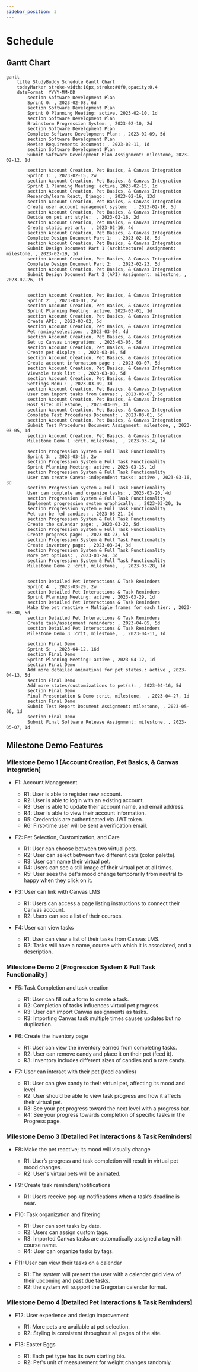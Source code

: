 ```yaml
---
sidebar_position: 3
---
```


# Schedule

## Gantt Chart

```mermaid
gantt
    title StudyBuddy Schedule Gantt Chart
    todayMarker stroke-width:10px,stroke:#0f0,opacity:0.4
    dateFormat  YYYY-MM-DD
        section Software Development Plan
        Sprint 0: , 2023-02-08, 6d
        section Software Development Plan
        Sprint 0 Planning Meeting: active, 2023-02-10, 1d
        section Software Development Plan
        Brainstorm Progression System: , 2023-02-10, 2d
        section Software Development Plan
        Complete Software Development Plan: , 2023-02-09, 5d
        section Software Development Plan
        Revise Requirements Document: , 2023-02-11, 1d
        section Software Development Plan
        Submit Software Development Plan Assignment: milestone, 2023-02-12, 1d

        section Account Creation, Pet Basics, & Canvas Integration
        Sprint 1: , 2023-02-15, 2w
        section Account Creation, Pet Basics, & Canvas Integration
        Sprint 1 Planning Meeting: active, 2023-02-15, 1d
        section Account Creation, Pet Basics, & Canvas Integration
        Research/learn React, Django:  , 2023-02-16, 13d
        section Account Creation, Pet Basics, & Canvas Integration
        Create user account management system:  , 2023-02-16, 5d
        section Account Creation, Pet Basics, & Canvas Integration
        Decide on pet art style:  , 2023-02-16, 2d
        section Account Creation, Pet Basics, & Canvas Integration
        Create static pet art:  , 2023-02-16, 4d
        section Account Creation, Pet Basics, & Canvas Integration
        Complete Design Document Part 1:  , 2023-02-18, 5d
        section Account Creation, Pet Basics, & Canvas Integration
        Submit Design Document Part 1 (Architecture) Assignment: milestone, , 2023-02-19, 1d
        section Account Creation, Pet Basics, & Canvas Integration
        Complete Design Document Part 2:  , 2023-02-23, 5d
        section Account Creation, Pet Basics, & Canvas Integration
        Submit Design Document Part 2 (API) Assignment: milestone, , 2023-02-26, 1d

        
        section Account Creation, Pet Basics, & Canvas Integration
        Sprint 2: , 2023-03-01, 2w
        section Account Creation, Pet Basics, & Canvas Integration
        Sprint Planning Meeting: active, 2023-03-01, 1d
        section Account Creation, Pet Basics, & Canvas Integration
        Create API: , 2023-03-02, 5d
        section Account Creation, Pet Basics, & Canvas Integration
        Pet naming/selection: , 2023-03-04, 4d
        section Account Creation, Pet Basics, & Canvas Integration
        Set up Canvas integration: , 2023-03-05, 5d
        section Account Creation, Pet Basics, & Canvas Integration
        Create pet display : , 2023-03-05, 5d
        section Account Creation, Pet Basics, & Canvas Integration
        Create account information page : , 2023-03-07, 5d
        section Account Creation, Pet Basics, & Canvas Integration
        Viewable task list : , 2023-03-08, 5d
        section Account Creation, Pet Basics, & Canvas Integration
        Settings Menu : , 2023-03-09, 3d
        section Account Creation, Pet Basics, & Canvas Integration
        User can import tasks from Canvas: , 2023-03-07, 5d
        section Account Creation, Pet Basics, & Canvas Integration
        Host site: milestone, , 2023-03-09, 3d
        section Account Creation, Pet Basics, & Canvas Integration
        Complete Test Procedures Document: , 2023-03-01, 5d
        section Account Creation, Pet Basics, & Canvas Integration
        Submit Test Procedures Document Assignment: milestone, , 2023-03-05, 1d
        section Account Creation, Pet Basics, & Canvas Integration
        Milestone Demo 1 :crit, milestone,  , 2023-03-14, 1d

        section Progression System & Full Task Functionality
        Sprint 3: , 2023-03-15, 2w
        section Progression System & Full Task Functionality
        Sprint Planning Meeting: active , 2023-03-15, 1d
        section Progression System & Full Task Functionality
        User can create Canvas-independent tasks: active , 2023-03-16, 3d
        section Progression System & Full Task Functionality
        User can complete and organize tasks: , 2023-03-20, 4d
        section Progression System & Full Task Functionality
        Implement progression system graphically: , 2023-03-20, 1w
        section Progression System & Full Task Functionality
        Pet can be fed candies: , 2023-03-21, 2d
        section Progression System & Full Task Functionality
        Create the calendar page: , 2023-03-22, 5d
        section Progression System & Full Task Functionality
        Create progress page: , 2023-03-23, 5d
        section Progression System & Full Task Functionality
        Create inventory page: , 2023-03-24, 3d
        section Progression System & Full Task Functionality
        More pet options: , 2023-03-24, 3d
        section Progression System & Full Task Functionality
        Milestone Demo 2 :crit, milestone,  , 2023-03-28, 1d

        
        section Detailed Pet Interactions & Task Reminders
        Sprint 4: , 2023-03-29, 2w
        section Detailed Pet Interactions & Task Reminders
        Sprint Planning Meeting: active , 2023-03-29, 1d
        section Detailed Pet Interactions & Task Reminders
        Make the pet reactive + Multiple frames for each tier: , 2023-03-30, 5d
        section Detailed Pet Interactions & Task Reminders
        Create task/assignment reminders: , 2023-04-05, 5d
        section Detailed Pet Interactions & Task Reminders
        Milestone Demo 3 :crit, milestone,  , 2023-04-11, 1d

        section Final Demo
        Sprint 5: , 2023-04-12, 16d
        section Final Demo
        Sprint Planning Meeting: active , 2023-04-12, 1d
        section Final Demo
        Add more detailed animations for pet states.: active , 2023-04-13, 5d
        section Final Demo
        Add more states/customizations to pet(s): , 2023-04-16, 5d
        section Final Demo
        Final Presentation & Demo :crit, milestone,  , 2023-04-27, 1d
        section Final Demo
        Submit Test Report Document Assignment: milestone, , 2023-05-06, 1d
        section Final Demo
        Submit Final Software Release Assignment: milestone, , 2023-05-07, 1d
```
## Milestone Demo Features

### Milestone Demo 1 [Account Creation, Pet Basics, & Canvas Integration]

- F1: Account Management
    - R1: User is able to register new account.
    - R2: User is able to login with an existing account.
    - R3: User is able to update their account name, and email address.
    - R4: User is able to view their account information.
    - R5: Credentials are authenticated via JWT token.
    - R6: First-time user will be sent a verification email.

- F2: Pet Selection, Customization, and Care
    - R1: User can choose between two virtual pets.
    - R2: User can select between two different cats (color palette).
    - R3: User can name their virtual pet.
    - R4: Users can see a still image of their virtual pet at all times.
    - R5: User sees the pet's mood change temporarily from neutral to happy when they click on it.

- F3: User can link with Canvas LMS
    - R1: Users can access a page listing instructions to connect their Canvas account.
    - R2: Users can see a list of their courses.

- F4: User can view tasks
    - R1: User can view a list of their tasks from Canvas LMS.
    - R2: Tasks will have a name, course with which it is associated, and a description.


### Milestone Demo 2 [Progression System & Full Task Functionality]

- F5: Task Completion and task creation
    - R1: User can fill out a form to create a task.
    - R2: Completion of tasks influences virtual pet progress.
    - R3: User can import Canvas assignments as tasks.
    - R3: Importing Canvas task multiple times causes updates but no duplication.
    
- F6: Create the inventory page
    - R1: User can view the inventory earned from completing tasks.
    - R2: User can remove candy and place it on their pet (feed it).
    - R3: Inventory includes different sizes of candies and a rare candy.

- F7: User can interact with their pet (feed candies)
    - R1: User can give candy to their virtual pet, affecting its mood and level.
    - R2: User should be able to view task progress and how it affects their virtual pet.
    - R3: See your pet progress toward the next level with a progress bar.
    - R4: See your progress towards completion of specific tasks in the Progress page.


### Milestone Demo 3 [Detailed Pet Interactions & Task Reminders]

- F8: Make the pet reactive; its mood will visually change
    - R1: User’s progress and task completion will result in virtual pet mood changes.
    - R2: User's virtual pets will be animated.

- F9: Create task reminders/notifications
    - R1: Users receive pop-up notifications when a task’s deadline is near.

- F10: Task organization and filtering
    - R1: User can sort tasks by date.
    - R2: Users can assign custom tags.
    - R3: Imported Canvas tasks are automatically assigned a tag with course name.
    - R4: User can organize tasks by tags.

- F11: User can view their tasks on a calendar
    - R1: The system will present the user with a calendar grid view of their upcoming and past due tasks.
    - R2: the system will support the Gregorian calendar format.

### Milestone Demo 4 [Detailed Pet Interactions & Task Reminders]

- F12: User experience and design improvement
    - R1: More pets are available at pet selection.
    - R2: Styling is consistent throughout all pages of the site.
    
- F13: Easter Eggs
    - R1: Each pet type has its own starting bio.
    - R2: Pet's unit of measurement for weight changes randomly.
    

